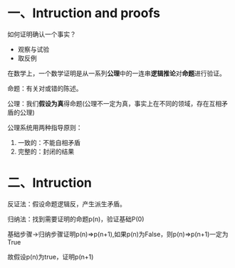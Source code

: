 # 一、**Intruction** and proofs 

如何证明确认一个事实？

- 观察与试验
- 取反例

在数学上，一个数学证明是从一系列**公理**中的一连串**逻辑推论**对**命题**进行验证。

命题：有关对或错的陈述。

公理：我们**假设为真**得命题(公理不一定为真，事实上在不同的领域，存在互相矛盾的公理)

公理系统用两种指导原则：

1. 一致的：不能自相矛盾
2. 完整的：封闭的结果

# 二、Intruction

反证法：假设命题逻辑反，产生派生矛盾。

归纳法：找到需要证明的命题p(n)，验证基础P(0)

基础步骤->归纳步骤证明p(n)=>p(n+1),如果p(n)为False，则p(n)=>p(n+1)一定为True

故假设p(n)为true，证明p(n+1)

 


